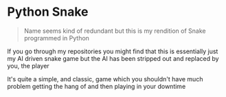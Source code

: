 # Python Snake
> Name seems kind of redundant but this is my rendition of Snake programmed in Python

If you go through my repositories you might find that this is essentially just my AI driven snake game but the AI has been stripped out and replaced by you, the player

It's quite a simple, and classic, game which you shouldn't have much problem getting the hang of and then playing in your downtime
